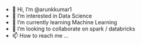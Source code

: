 - 👋 Hi, I’m @arunkkumar1
- 👀 I’m interested in Data Science
- 🌱 I’m currently learning Machine Learning
- 💞️ I’m looking to collaborate on spark / databricks
- 📫 How to reach me ...

<!---
arunkkumar1/arunkkumar1 is a ✨ special ✨ repository because its `README.md` (this file) appears on your GitHub profile.
You can click the Preview link to take a look at your changes.
--->
